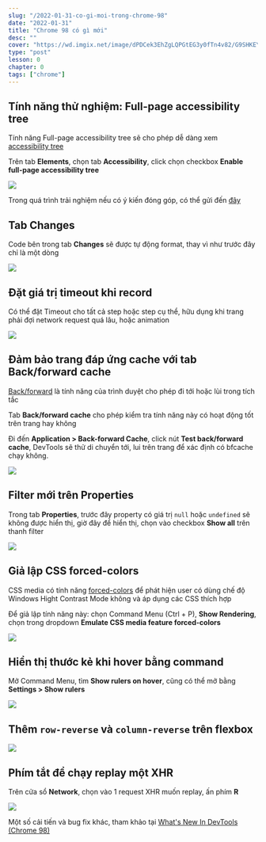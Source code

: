 ```yaml
---
slug: "/2022-01-31-co-gi-moi-trong-chrome-98"
date: "2022-01-31"
title: "Chrome 98 có gì mới"
desc: ""
cover: "https://wd.imgix.net/image/dPDCek3EhZgLQPGtEG3y0fTn4v82/G9SHKEY2944USYg0uks6.jpg"
type: "post"
lesson: 0
chapter: 0
tags: ["chrome"]
---
```


## Tính năng thử nghiệm: Full-page accessibility tree

Tính năng Full-page accessibility tree sẽ cho phép dễ dàng xem [accessibility tree](https://developer.chrome.com/blog/full-accessibility-tree/#what-is-the-accessibility-tree)

Trên tab **Elements**, chọn tab **Accessibility**, click chọn checkbox **Enable full-page accessibility tree**

![](https://wd.imgix.net/image/dPDCek3EhZgLQPGtEG3y0fTn4v82/o4BY07JabERFd6OieU8b.png?auto=format&w=964)

Trong quá trình trải nghiệm nếu có ý kiến đóng góp, có thể gửi đến [đây](https://goo.gle/devtools-a11y-tree-feedback)

## Tab Changes

Code bên trong tab **Changes** sẽ được tự động format, thay vì như trước đây chỉ là một dòng

![](https://wd.imgix.net/image/dPDCek3EhZgLQPGtEG3y0fTn4v82/aup2bT490dkvuBu3o4DS.png?auto=format&w=964)

## Đặt giá trị timeout khi record

Có thể đặt Timeout cho tất cả step hoặc step cụ thể, hữu dụng khi trang phải đợi network request quá lâu, hoặc animation

![](https://wd.imgix.net/image/dPDCek3EhZgLQPGtEG3y0fTn4v82/y7RDpIp3pd2n6Vnxc5Du.png?auto=format&w=964)

## Đảm bảo trang đáp ứng cache với tab Back/forward cache

[Back/forward](https://web.dev/bfcache/) là tính năng của trình duyệt cho phép đi tới hoặc lùi trong tích tắc

Tab **Back/forward cache** cho phép kiểm tra tính năng này có hoạt động tốt trên trang hay không

Đi đến **Application > Back-forward Cache**, click nút **Test back/forward cache**, DevTools sẽ thử di chuyển tới, lui trên trang để xác định có bfcache chạy không.

![](https://wd.imgix.net/image/dPDCek3EhZgLQPGtEG3y0fTn4v82/4OrWjuRgG1bB0AupcMmS.png?auto=format&w=964)

## Filter mới trên Properties

Trong tab **Properties**, trước đây property có giá trị `null` hoặc `undefined` sẽ không được hiển thị, giờ đây để hiển thị, chọn vào checkbox **Show all** trên thanh filter

![](https://wd.imgix.net/image/dPDCek3EhZgLQPGtEG3y0fTn4v82/ewmNloO4ohRxlWRNuEW1.png?auto=format&w=964)

## Giả lập CSS forced-colors

CSS media có tính năng [forced-colors](https://drafts.csswg.org/mediaqueries-5/#forced-colors) để phát hiện user có dùng chế độ Windows Hight Contrast Mode không và áp dụng các CSS thích hợp

Để giả lập tính năng này: chọn Command Menu (Ctrl + P), **Show Rendering**, chọn trong dropdown **Emulate CSS media feature forced-colors**

![](https://wd.imgix.net/image/dPDCek3EhZgLQPGtEG3y0fTn4v82/75qGjkzfbXfOEJUhML5i.png?auto=format&w=964)

## Hiển thị thước kẻ khi hover bằng command

Mở Command Menu, tìm **Show rulers on hover**, cũng có thể mở bằng **Settings > Show rulers**

![](https://wd.imgix.net/image/dPDCek3EhZgLQPGtEG3y0fTn4v82/FLF6RWO2bm5SMksdayLv.png?auto=format&w=964)

## Thêm `row-reverse` và `column-reverse` trên flexbox

![](https://wd.imgix.net/image/dPDCek3EhZgLQPGtEG3y0fTn4v82/JHI4frP4MqaydXk19sq2.png?auto=format&w=964)

## Phím tắt để chạy replay một XHR

Trên cửa sổ **Network**, chọn vào 1 request XHR muốn replay, ấn phím **R**

![](https://wd.imgix.net/image/dPDCek3EhZgLQPGtEG3y0fTn4v82/M3s35wS3A0OoKMeubzMx.png?auto=format&w=964)

Một số cải tiến và bug fix khác, tham khảo tại [What's New In DevTools (Chrome 98)](https://developer.chrome.com/blog/new-in-devtools-98/)